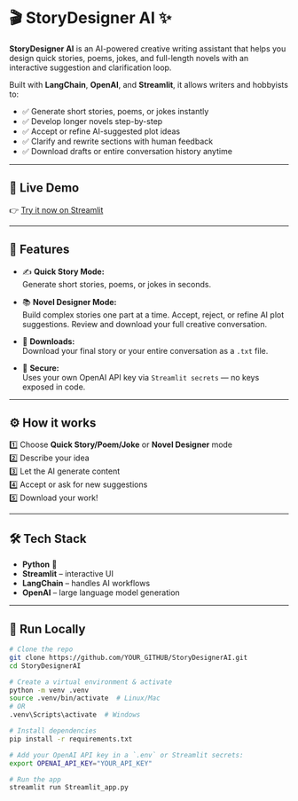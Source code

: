 # 🎬 StoryDesigner AI ✨

**StoryDesigner AI** is an AI-powered creative writing assistant that helps you design quick stories, poems, jokes, and full-length novels with an interactive suggestion and clarification loop.

Built with **LangChain**, **OpenAI**, and **Streamlit**, it allows writers and hobbyists to:
- ✅ Generate short stories, poems, or jokes instantly
- ✅ Develop longer novels step-by-step
- ✅ Accept or refine AI-suggested plot ideas
- ✅ Clarify and rewrite sections with human feedback
- ✅ Download drafts or entire conversation history anytime

---

## 🚀 **Live Demo**

👉 [Try it now on Streamlit](https://storydesigneraiagent-j6vj6fzk8fl9rdpf2gvovi.streamlit.app/)

---

## 🧩 **Features**

- ✍️ **Quick Story Mode:**  
  Generate short stories, poems, or jokes in seconds.

- 📚 **Novel Designer Mode:**  
  Build complex stories one part at a time. Accept, reject, or refine AI plot suggestions. Review and download your full creative conversation.

- 💾 **Downloads:**  
  Download your final story or your entire conversation as a `.txt` file.

- 🔐 **Secure:**  
  Uses your own OpenAI API key via `Streamlit secrets` — no keys exposed in code.

---

## ⚙️ **How it works**

1️⃣ Choose **Quick Story/Poem/Joke** or **Novel Designer** mode  
2️⃣ Describe your idea  
3️⃣ Let the AI generate content  
4️⃣ Accept or ask for new suggestions  
5️⃣ Download your work!

---

## 🛠️ **Tech Stack**

- **Python** 🐍  
- **Streamlit** – interactive UI  
- **LangChain** – handles AI workflows  
- **OpenAI** – large language model generation

---

## 🚀 **Run Locally**

```bash
# Clone the repo
git clone https://github.com/YOUR_GITHUB/StoryDesignerAI.git
cd StoryDesignerAI

# Create a virtual environment & activate
python -m venv .venv
source .venv/bin/activate  # Linux/Mac
# OR
.venv\Scripts\activate  # Windows

# Install dependencies
pip install -r requirements.txt

# Add your OpenAI API key in a `.env` or Streamlit secrets:
export OPENAI_API_KEY="YOUR_API_KEY"

# Run the app
streamlit run Streamlit_app.py
